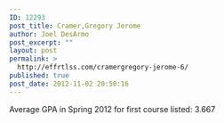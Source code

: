 ```yaml
---
ID: 12293
post_title: Cramer,Gregory Jerome
author: Joel DesArmo
post_excerpt: ""
layout: post
permalink: >
  http://effrtlss.com/cramergregory-jerome-6/
published: true
post_date: 2012-11-02 20:50:16
---
```

<p>Average GPA in Spring 2012 for first course listed: 3.667</p>